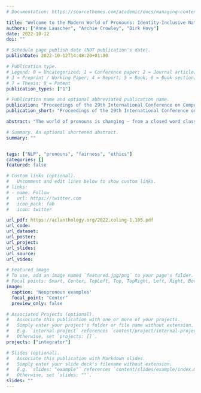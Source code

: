 ```yaml
---
# Documentation: https://sourcethemes.com/academic/docs/managing-content/

title: "Welcome to the Modern World of Pronouns: Identity-Inclusive Natural Language Processing beyond Gender"
authors: ["Anne Lauscher", "Archie Crowley", "Dirk Hovy"]
date: 2022-10-12
doi: ""

# Schedule page publish date (NOT publication's date).
publishDate: 2022-10-12T14:48:20+01:00

# Publication type.
# Legend: 0 = Uncategorized; 1 = Conference paper; 2 = Journal article;
# 3 = Preprint / Working Paper; 4 = Report; 5 = Book; 6 = Book section;
# 7 = Thesis; 8 = Patent
publication_types: ["1"]

# Publication name and optional abbreviated publication name.
publication: "Proceedings of the 29th International Conference on Computational Linguistics, Gyeongju, Republic of Korea. International Committee on Computational Linguistics."
publication_short: "Proceedings of the 29th International Conference on Computational Linguistics, COLING"

abstract: "The world of pronouns is changing – from a closed word class with few members to an open set of terms to reflect identities. However, Natural Language Processing (NLP) barely reflects this linguistic shift, resulting in the possible exclusion of non-binary users, even though recent work outlined the harms of gender-exclusive language technology. The current modeling of 3rd person pronouns is particularly problematic. It largely ignores various phenomena like neopronouns, i.e., novel pronoun sets that are not (yet) widely established. This omission contributes to the discrimination of marginalized and underrepresented groups, e.g., non-binary individuals. It thus prevents gender equality, one of the UN’s sustainable development goals (goal 5). Further, other identity-expressions beyond gender are ignored by current NLP technology. This paper provides an overview of 3rd person pronoun issues for NLP. Based on our observations and ethical considerations, we define a series of five desiderata for modeling pronouns in language technology, which we validate through a survey. We evaluate existing and novel modeling approaches w.r.t. these desiderata qualitatively and quantify the impact of a more discrimination-free approach on an established benchmark dataset."

# Summary. An optional shortened abstract.
summary: ""


tags: ["NLP", "pronouns", "fairness", "ethics"]
categories: []
featured: false

# Custom links (optional).
#   Uncomment and edit lines below to show custom links.
# links:
# - name: Follow
#   url: https://twitter.com
#   icon_pack: fab
#   icon: twitter

url_pdf: https://aclanthology.org/2022.coling-1.105.pdf
url_code: 
url_dataset:
url_poster:
url_project:
url_slides:
url_source:
url_video:

# Featured image
# To use, add an image named `featured.jpg/png` to your page's folder.
# Focal points: Smart, Center, TopLeft, Top, TopRight, Left, Right, BottomLeft, Bottom, BottomRight.
image:
  caption: 'Neopronoun examples'
  focal_point: "Center"
  preview_only: false

# Associated Projects (optional).
#   Associate this publication with one or more of your projects.
#   Simply enter your project's folder or file name without extension.
#   E.g. `internal-project` references `content/project/internal-project/index.md`.
#   Otherwise, set `projects: []`.
projects: ["integrator"]

# Slides (optional).
#   Associate this publication with Markdown slides.
#   Simply enter your slide deck's filename without extension.
#   E.g. `slides: "example"` references `content/slides/example/index.md`.
#   Otherwise, set `slides: ""`.
slides: ""
---
```

